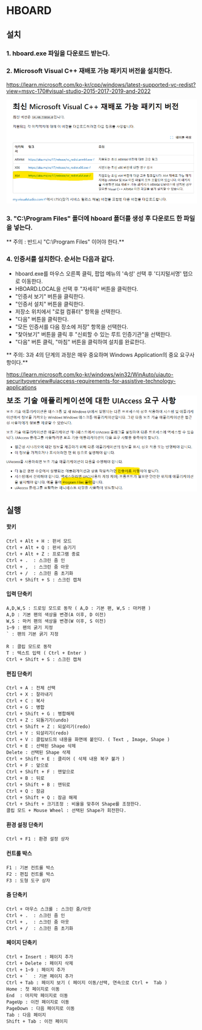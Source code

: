 # HBOARD
## 설치
### 1. hboard.exe 파일을 다운로드 받는다.
### 2. Microsoft Visual C++ 재배포 가능 패키지 버전을 설치한다. 

[Microsoft Visual C++ 재배포 가능 패키지 최신 지원되는 다운로드]: https://learn.microsoft.com/ko-kr/cpp/windows/latest-supported-vc-redist?view=msvc-170#visual-studio-2015-2017-2019-and-2022

https://learn.microsoft.com/ko-kr/cpp/windows/latest-supported-vc-redist?view=msvc-170#visual-studio-2015-2017-2019-and-2022

![](vc_redist.x64.png)

### 3. "C:\Program Files" 폴더에 hboard 폴더를 생성 후 다운로드 한 파일을 넣는다.
**  주의 : 반드시 "C:\Program Files" 이어야 한다.**

### 4. 인증서를 설치한다. 순서는 다음과 같다.
   - hboard.exe를 마우스 오른쪽 클릭, 팝업 메뉴의 '속성' 선택 후 '디지털서명' 탭으로 이동한다.
   - HBOARD.LOCAL을 선택 후 "자세히" 버튼을 클릭한다. 
   - "인증서 보기" 버튼을 클릭한다.
   - "인증서 설치" 버튼을 클릭한다.
   - 저장소 위치에서 "로컬 컴퓨터" 항목을 선택한다.
   - "다음" 버튼을 클릭한다.
   - "모든 인증서를 다음 장소에 저장" 항목을 선택한다.
   - "찾아보기" 버튼을 클릭 후 "신뢰할 수 있는 루트 인증기관"을 선택한다.
   - "다음" 버튼 클릭, "마침" 버튼을 클릭하여 설치를 완료한다.
  

** 주의: 3과 4의 단계의 과정은 매우 중요하며 Windows Application의 중요 요구사항이다.**

[보조 기술 애플리케이션에 대한 UIAccess 요구 사항]:  https://learn.microsoft.com/ko-kr/windows/win32/WinAuto/uiauto-securityoverview#uiaccess-requirements-for-assistive-technology-applications

https://learn.microsoft.com/ko-kr/windows/win32/WinAuto/uiauto-securityoverview#uiaccess-requirements-for-assistive-technology-applications

![](uiaccess.png)

## 실행

#### 핫키
```
Ctrl + Alt + H : 판서 모드 
Ctrl + Alt + Q : 판서 숨기기 
Ctrl + Alt + Z : 프로그램 종료
Ctrl + .  : 스크린 줌 인
Ctrl + ,  : 스크린 줌 아웃
Ctrl + /  : 스크린 줌 초기화
Ctrl + Shift + S : 스크린 캡쳐
```

#### 입력 단축키
```
A,D,W,S : 드로잉 모드로 동작 ( A,D : 기본 팬, W,S : 마커팬 )
A,D : 기본 팬의 색상을 변경(A 이후, D 이전)
W,S : 마커 팬의 색상을 변경(W 이후, S 이전)
1~9 : 팬의 굵기 지정
` : 팬의 기본 굵기 지정		

R : 클립 모드로 동작 
T : 텍스트 입력 ( Ctrl + Enter )
Ctrl + Shift + S : 스크린 캡쳐
```

#### 편집 단축키
```
Ctrl + A : 전체 선택
Ctrl + X : 잘라내기 
Ctrl + C : 복사
Ctrl + G : 병합
Ctrl + Shift + G : 병합해제
Ctrl + Z : 되돌기기(undo)
Ctrl + Shift + Z : 되살리기(redo)
Ctrl + Y : 되살리기(redo)
Ctrl + V : 클립보드의 내용을 화면에 붙인다. ( Text , Image, Shape )
Ctrl + E : 선택된 Shape 삭제
Delete : 선택된 Shape 삭제
Ctrl + Shift + E : 클리어 ( 삭제 내용 복구 불가 )
Ctrl + F : 앞으로
Ctrl + Shift + F : 맨앞으로
Ctrl + B : 뒤로
Ctrl + Shift + B : 맨뒤로
Ctrl + Q : 잠금
Ctrl + Shift + Q : 잠금 해제
Ctrl + Shift + 크기조정 : 비율을 맞추어 Shape를 조정한다. 
클립 모드 + Mouse Wheel : 선택된 Shape가 회전한다.
```

#### 환경 설정 단축키
```
Ctrl + F1 : 환경 설정 상자
```

#### 컨트롤 박스
```
F1 : 기본 컨트롤 박스
F2 : 편집 컨트롤 박스
F3 : 도형 도구 상자
```

#### 줌 단축키
```
Ctrl + 마우스 스크롤 : 스크린 줌/아웃
Ctrl + .  : 스크린 줌 인
Ctrl + ,  : 스크린 줌 아웃
Ctrl + /  : 스크린 줌 초기화
```

#### 페이지 단축키
```
Ctrl + Insert : 페이지 추가
Ctrl + Delete : 페이지 삭제
Ctrl + 1~9 : 페이지 추가
Ctrl + `  : 기본 페이지 추가
Ctrl + Tab : 페이지 보기 ( 페이지 이동/선택, 연속으로 Ctrl +  Tab )
Home : 첫 페이지로 이동
End  : 마지막 페이지로 이동
PageUp : 이전 페이지로 이동
PageDown : 다음 페이지로 이동
Tab : 다음 페이지 
Shift + Tab : 이전 페이지
```
